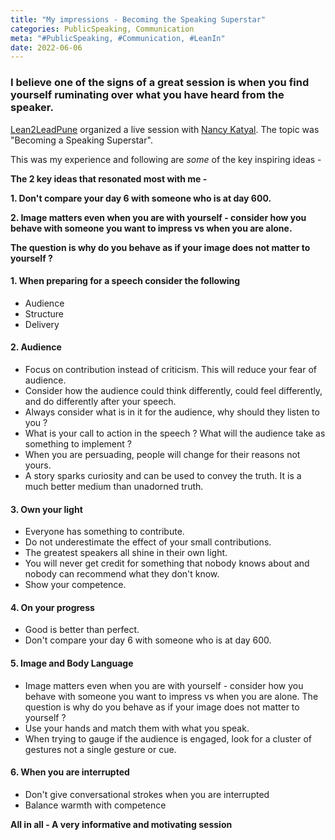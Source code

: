 ```yaml
---
title: "My impressions - Becoming the Speaking Superstar"
categories: PublicSpeaking, Communication
meta: "#PublicSpeaking, #Communication, #LeanIn"
date: 2022-06-06
---
```


### I believe one of the signs of a great session is when you find yourself ruminating over what you have heard from the speaker.

[Lean2LeadPune](https://www.linkedin.com/in/lean2lead-pune-bbb92a169/) organized a live session with [Nancy Katyal](https://www.linkedin.com/in/nancykatyal). The topic was "Becoming a Speaking Superstar".

This was my experience and following are _some_ of the key inspiring ideas -

**The 2 key ideas that resonated most with me -**

**1. Don't compare your day 6 with someone who is at day 600.**

**2. Image matters even when you are with yourself - consider how you behave with someone you want to impress vs when you are alone.**

**The question is why do you behave as if your image does not matter to yourself ?**

#### 1. When preparing for a speech consider the following

- Audience
- Structure
- Delivery

#### 2. Audience

- Focus on contribution instead of criticism. This will reduce your fear of audience.
- Consider how the audience could think differently, could feel differently, and do differently after your speech.
- Always consider what is in it for the audience, why should they listen to you ?
- What is your call to action in the speech ? What will the audience take as something to implement ?
- When you are persuading, people will change for their reasons not yours.
- A story sparks curiosity and can be used to convey the truth. It is a much better medium than unadorned truth.

#### 3. Own your light

- Everyone has something to contribute.
- Do not underestimate the effect of your small contributions.
- The greatest speakers all shine in their own light.
- You will never get credit for something that nobody knows about and nobody can recommend what they don't know.
- Show your competence.

#### 4. On your progress

- Good is better than perfect.
- Don't compare your day 6 with someone who is at day 600.

#### 5. Image and Body Language

- Image matters even when you are with yourself - consider how you behave with someone you want to impress vs when you are alone. The question is why do you behave as if your image does not matter to yourself ?
- Use your hands and match them with what you speak.
- When trying to gauge if the audience is engaged, look for a cluster of gestures not a single gesture or cue.

#### 6. When you are interrupted

- Don't give conversational strokes when you are interrupted
- Balance warmth with competence

**All in all - A very informative and motivating session**
